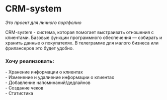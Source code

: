 # CRM-system

<i>Это проект для личного портфолио</i>

CRM-system - система, которая помогает выстраивать 
отношения с клиентами. Базовые функции программного 
обеспечения — собирать и хранить данные о покупателях.
В телеграмме для малого бизнеса или фрилансеров это будет
удобно.

<h3>Хочу реализовать:</h3>
- Хранение информации о клиентах <br>
- Изменение и удалиение информации о клиентах<br>
- Добавление напоминаний/дедлайнов<br>
- Создание чеков<br>
- Статистика<br>
